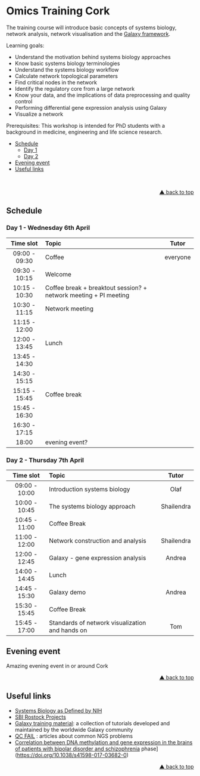 # Omics Training Cork

The training course will introduce basic concepts of systems biology, network analysis, network visualisation and the [Galaxy framework](https://usegalaxy.org). 

Learning goals:
- Understand the motivation behind systems biology approaches
- Know basic systems biology terminologies
- Understand the systems biology workflow
- Calculate network topological parameters
- Find critical nodes in the network
- Identify the regulatory core from a large network
- Know your data, and the implications of data preprocessing and quality control
- Performing differential gene expression analysis using Galaxy
- Visualize a network

Prerequisites:
This workshop is intended for PhD students with a background in medicine, engineering and life science research.

<div id="top"></div>

- [Schedule](#schedule)
  - [Day 1](#day-1---wednesday-6th-april)
  - [Day 2](#day-2---thursday-7th-april)
- [Evening event](#evening-event)
- [Useful links](#useful-links)

<br />
<p align="right"><a href="#top">&#x25B2; back to top</a></p>

## Schedule

### Day 1 - Wednesday 6th April

| **Time slot** | **Topic** | **Tutor** |
| :---: | :--- | :---: |
| 09:00 - 09:30 | Coffee | everyone |
| 09:30 - 10:15 | Welcome |  |
| 10:15 - 10:30 | Coffee break +  breaktout session? +  network meeting + PI meeting ||
| 10:30 - 11:15 | Network meeting|  |
| 11:15 - 12:00 | |  |
| 12:00 - 13:45 | Lunch ||
| 13:45 - 14:30 | 
| 14:30 - 15:15 | 
| 15:15 - 15:45 | Coffee break ||
| 15:45 - 16:30 | 
| 16:30 - 17:15 | 
| 18:00 |evening event?

### Day 2 - Thursday 7th April

| **Time slot** | **Topic** | **Tutor** |
| :---: | :--- | :---: |
| 09:00 - 10:00 | Introduction systems biology | Olaf |
| 10:00 - 10:45 | The systems biology approach | Shailendra |
| 10:45 - 11:00 | Coffee Break ||
| 11:00 - 12:00 | Network construction and analysis | Shailendra |
| 12:00 - 12:45 | Galaxy - gene expression analysis | Andrea |
| 14:00 - 14:45 | Lunch |  |
| 14:45 - 15:30 | Galaxy demo | Andrea |
| 15:30 - 15:45 | Coffee Break  |  |
| 15:45 - 17:00 | Standards of network visualization and hands on  | Tom |

## Evening event

Amazing evening event in or around Cork
<p align="right"><a href="#top">&#x25B2; back to top</a></p>

## Useful links
- [Systems Biology as Defined by NIH](https://irp.nih.gov/catalyst/v19i6/systems-biology-as-defined-by-nih)
- [SBI Rostock Projects](https://www.sbi.uni-rostock.de/research/projects)
- [Galaxy training material](https://galaxyproject.github.io/training-material/): a collection of tutorials developed and maintained by the worldwide Galaxy community
- [QC FAIL](https://sequencing.qcfail.com/) : articles about common NGS problems
- [Correlation between DNA methylation and gene expression in the brains of patients with bipolar disorder and schizophrenia](https://doi.org/10.1111/bdi.12255)
phase](https://doi.org/10.1038/s41598-017-03682-0)
<p align="right"><a href="#top">&#x25B2; back to top</a></p>
